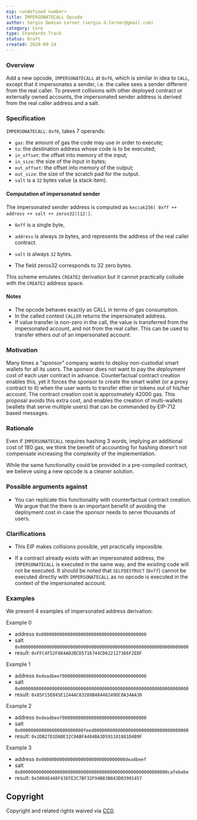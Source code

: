 ```yaml
---
eip: <undefined number>
title: IMPERSONATECALL Opcode
author: Sergio Demian Lerner (sergio.d.lerner@gmail.com)
category: Core
type: Standards Track
status: Draft
created: 2020-09-24
---
```


### Overview

Add a new opcode, `IMPERSONATECALL` at `0xf6`, which is similar in idea to `CALL`, except that it impersonates a sender, i.e. the callee sees a sender different from the real caller. To prevent collisions with other deployed contract or externally owned accounts, the impersonated sender address is derived from the real caller address and a salt.

### Specification

`IMPERSONATECALL`: `0xf6`, takes 7 operands:

- `gas`: the amount of gas the code may use in order to execute;
- `to`: the destination address whose code is to be executed;
- `in_offset`: the offset into memory of the input;
- `in_size`: the size of the input in bytes;
- `out_offset`: the offset into memory of the output;
- `out_size`: the size of the scratch pad for the output.
- `salt` is a `32` bytes value (a stack item). 

#### Computation of impersonated sender

The impersonated sender address is computed as `keccak256( 0xff ++ address ++ salt ++ zeros32)[12:]`.

- `0xff` is a single byte, 
- `address` is always `20` bytes, and represents the address of the real caller contract.
- `salt` is always `32` bytes. 

- The field zeros32 corresponds to 32 zero bytes.

This scheme emulates `CREATE2` derivation but it cannot practically collude with the `CREATE2` address space.

#### Notes
- The opcode behaves exactly as CALL in terms of gas consumption.
- In the called context `CALLER` returns the impersonated address.
- If value transfer is non-zero in the call, the value is transferred from the impersonated account, and not from the real caller. This can be used to transfer ethers out of an impersonated account.

### Motivation

Many times a "sponsor" company wants to deploy non-custodial smart wallets for all its users. The sponsor does not want to pay the deployment cost of each user contract in advance. Counterfactual contract creation enables this, yet it forces the sponsor to create the smart wallet (or a proxy contract to it) when the user wants to transfer ether or tokens out of his/her account. The contract creation cost is approximately 42000 gas. This proposal avoids this extra cost, and enables the creation of multi-wallets (wallets that serve multiple users) that can be commanded by EIP-712 based messages.

### Rationale

Even if `IMPERSONATECALL` requires hashing 3 words, implying an additional cost of 180 gas, we think the benefit of accounting for hashing doesn't not compensate increasing the complexity of the implementation.

While the same functionality could be provided in a pre-compiled contract, we believe using a new opcode is a cleaner solution.


### Possible arguments against

* You can replicate this functionality with counterfactual contract creation. We argue that the there is an important benefit of avoiding the deployment cost in case the sponsor needs to serve thousands of users.

### Clarifications

- This EIP makes collisions possible, yet practically impossible.

- If a contract already exists with an impersonated address, the `IMPERSONATECALL` is executed in the same way, and the existing code will not be executed. It should  be noted that `SELFDESTRUCT` (`0xff`) cannot be executed directly with `IMPERSONATECALL` as no opcode is executed in the context of the impersonated account.

### Examples

We present 4 examples of impersonated address derivation:

Example 0

* address `0x0000000000000000000000000000000000000000`
* salt `0x0000000000000000000000000000000000000000000000000000000000000000`
* result: `0xFFC4F52F884A02BCD5716744CD622127366F2EDF`

Example 1
* address `0xdeadbeef00000000000000000000000000000000`
* salt `0x0000000000000000000000000000000000000000000000000000000000000000`
* result: `0x85F15E045E1244AC03289B48448249DC0A34AA30`

Example 2
* address `0xdeadbeef00000000000000000000000000000000`
* salt `0x000000000000000000000000feed000000000000000000000000000000000000`
* result: `0x2DB27D1D6BE32C9ABFA484BA3D591101881D4B9F`


Example 3
* address `0x00000000000000000000000000000000deadbeef`
* salt `0x00000000000000000000000000000000000000000000000000000000cafebabe`
* result: `0x5004E448F43EFE3C7BF32F94B83B843D03901457`

## Copyright

Copyright and related rights waived via [CC0](https://creativecommons.org/publicdomain/zero/1.0/).

